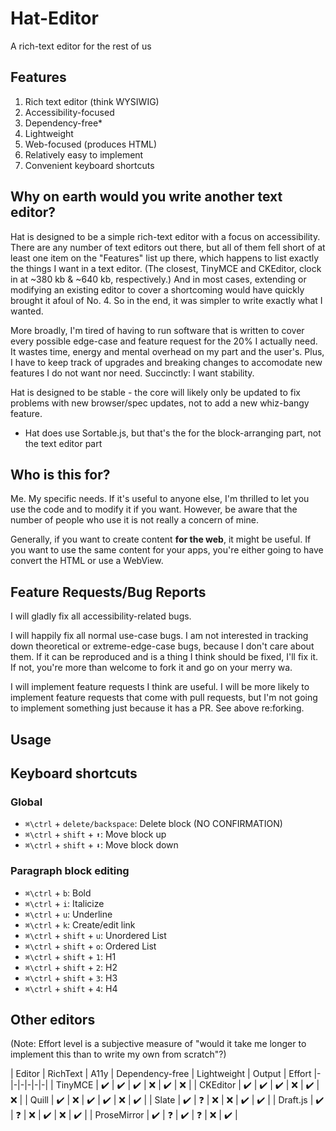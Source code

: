 # Hat-Editor  
A rich-text editor for the rest of us

## Features
1. Rich text editor (think WYSIWIG)  
2. Accessibility-focused  
3. Dependency-free*  
4. Lightweight  
5. Web-focused (produces HTML) 
6. Relatively easy to implement  
7. Convenient keyboard shortcuts  

## Why on earth would you write another text editor?
Hat is designed to be a simple rich-text editor with a focus on accessibility. There are any number of text editors out there, but all of them fell short of at least one item on the "Features" list up there, which happens to list exactly the things I want in a text editor. (The closest, TinyMCE and CKEditor, clock in at ~380 kb & ~640 kb, respectively.) And in most cases, extending or modifying an existing editor to cover a shortcoming would have quickly brought it afoul of No. 4. So in the end, it was simpler to write exactly what I wanted.

More broadly, I'm tired of having to run software that is written to cover every possible edge-case and feature request for the 20% I actually need. It wastes time, energy and mental overhead on my part and the user's. Plus, I have to keep track of upgrades and breaking changes to accomodate new features I do not want nor need. Succinctly: I want stability.

Hat is designed to be stable - the core will likely only be updated to fix problems with new browser/spec updates, not to add a new whiz-bangy feature.

* Hat does use Sortable.js, but that's the for the block-arranging part, not the text editor part 

## Who is this for?  
Me. My specific needs. If it's useful to anyone else, I'm thrilled to let you use the code and to modify it if you want. However, be aware that the number of people who use it is not really a concern of mine.

Generally, if you want to create content **for the web**, it might be useful. If you want to use the same content for your apps, you're either going to have convert the HTML or use a WebView. 

## Feature Requests/Bug Reports  
I will gladly fix all accessibility-related bugs. 

I will happily fix all normal use-case bugs. I am not interested in tracking down theoretical or extreme-edge-case bugs, because I don't care about them. If it can be reproduced and is a thing I think should be fixed, I'll fix it. If not, you're more than welcome to fork it and go on your merry wa.

I will implement feature requests I think are useful. I will be more likely to implement feature requests that come with pull requests, but I'm not going to implement something just because it has a PR. See above re:forking.

## Usage


## Keyboard shortcuts
### Global
- `⌘\ctrl` + `delete/backspace`: Delete block (NO CONFIRMATION)
- `⌘\ctrl` + `shift` + `⬆️`: Move block up
- `⌘\ctrl` + `shift` + `⬇️`: Move block down   
### Paragraph block editing
- `⌘\ctrl` + `b`: Bold  
- `⌘\ctrl` + `i`: Italicize  
- `⌘\ctrl` + `u`: Underline  
- `⌘\ctrl` + `k`: Create/edit link  
- `⌘\ctrl` + `shift` + `u`: Unordered List
- `⌘\ctrl` + `shift` + `o`: Ordered List
- `⌘\ctrl` + `shift` + `1`: H1
- `⌘\ctrl` + `shift` + `2`: H2
- `⌘\ctrl` + `shift` + `3`: H3
- `⌘\ctrl` + `shift` + `4`: H4  

## Other editors
(Note: Effort level is a subjective measure of "would it take me longer to implement this than to write my own from scratch"?)

| Editor | RichText | A11y | Dependency-free | Lightweight | Output | Effort
|-|-|-|-|-|-|
| TinyMCE | ✔️ | ✔️ | ✔️ | ❌ | ✔️ | ❌ |
| CKEditor | ✔️ | ✔️ | ✔️ | ❌ | ✔️ | ❌ |
| Quill | ✔️ | ❌ | ✔️ | ✔️ | ❌ | ✔️ |
| Slate | ✔️ | ❓ | ❌ | ❌ | ✔️ | ✔️ |
| Draft.js | ✔️ | ❓ | ❌ | ✔️ | ❌ | ✔️ |
| ProseMirror | ✔️ | ❓ | ✔️ | ❓ | ❌ | ✔️ |